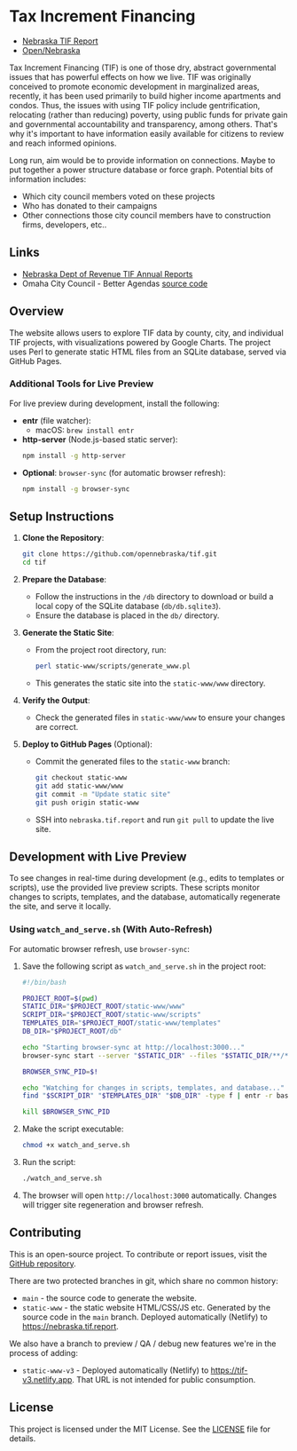 # Tax Increment Financing

- [Nebraska TIF Report](https://ne.tif.report)
- [Open/Nebraska](https://opennebraska.org)

Tax Increment Financing (TIF) is one of those dry, abstract governmental
issues that has powerful effects on how we live. TIF was originally conceived
to promote economic development in marginalized areas, recently, it has been
used primarily to build higher income apartments and condos. Thus, the issues
with using TIF policy include gentrification, relocating (rather than
reducing) poverty, using public funds for private gain and governmental
accountability and transparency, among others. That's why it's important to
have information easily available for citizens to review and reach informed
opinions.

Long run, aim would be to provide information on connections. Maybe to put
together a power structure database or force graph. Potential bits of
information includes:

- Which city council members voted on these projects
- Who has donated to their campaigns
- Other connections those city council members have to construction firms, developers, etc..

## Links

- [Nebraska Dept of Revenue TIF Annual Reports](https://revenue.nebraska.gov/PAD/research-statistical-reports/tax-increment-financing-annual-reports-legislature)
- Omaha City Council - Better Agendas [source code](https://github.com/mattdsteele/hackomaha-council-agendas)

## Overview

The website allows users to explore TIF data by county, city, and individual TIF projects, with visualizations powered by Google Charts. The project uses Perl to generate static HTML files from an SQLite database, served via GitHub Pages.

### Additional Tools for Live Preview

For live preview during development, install the following:

- **entr** (file watcher):
  - macOS: `brew install entr`
- **http-server** (Node.js-based static server):
  ```bash
  npm install -g http-server
  ```
- **Optional**: `browser-sync` (for automatic browser refresh):
  ```bash
  npm install -g browser-sync
  ```

## Setup Instructions

1. **Clone the Repository**:

   ```bash
   git clone https://github.com/opennebraska/tif.git
   cd tif
   ```

2. **Prepare the Database**:

   - Follow the instructions in the `/db` directory to download or build a local copy of the SQLite database (`db/db.sqlite3`).
   - Ensure the database is placed in the `db/` directory.

3. **Generate the Static Site**:

   - From the project root directory, run:
     ```bash
     perl static-www/scripts/generate_www.pl
     ```
   - This generates the static site into the `static-www/www` directory.

4. **Verify the Output**:

   - Check the generated files in `static-www/www` to ensure your changes are correct.

5. **Deploy to GitHub Pages** (Optional):
   - Commit the generated files to the `static-www` branch:
     ```bash
     git checkout static-www
     git add static-www/www
     git commit -m "Update static site"
     git push origin static-www
     ```
   - SSH into `nebraska.tif.report` and run `git pull` to update the live site.

## Development with Live Preview

To see changes in real-time during development (e.g., edits to templates or scripts), use the provided live preview scripts. These scripts monitor changes to scripts, templates, and the database, automatically regenerate the site, and serve it locally.

### Using `watch_and_serve.sh` (With Auto-Refresh)

For automatic browser refresh, use `browser-sync`:

1. Save the following script as `watch_and_serve.sh` in the project root:

   ```bash
   #!/bin/bash

   PROJECT_ROOT=$(pwd)
   STATIC_DIR="$PROJECT_ROOT/static-www/www"
   SCRIPT_DIR="$PROJECT_ROOT/static-www/scripts"
   TEMPLATES_DIR="$PROJECT_ROOT/static-www/templates"
   DB_DIR="$PROJECT_ROOT/db"

   echo "Starting browser-sync at http://localhost:3000..."
   browser-sync start --server "$STATIC_DIR" --files "$STATIC_DIR/**/*" --port 3000 --no-notify &

   BROWSER_SYNC_PID=$!

   echo "Watching for changes in scripts, templates, and database..."
   find "$SCRIPT_DIR" "$TEMPLATES_DIR" "$DB_DIR" -type f | entr -r bash -c "perl $SCRIPT_DIR/generate_www.pl && echo 'Site regenerated at $(date)'"

   kill $BROWSER_SYNC_PID
   ```

2. Make the script executable:

   ```bash
   chmod +x watch_and_serve.sh
   ```

3. Run the script:

   ```bash
   ./watch_and_serve.sh
   ```

4. The browser will open `http://localhost:3000` automatically. Changes will trigger site regeneration and browser refresh.

## Contributing

This is an open-source project. To contribute or report issues, visit the [GitHub repository](https://github.com/opennebraska/tif/issues).

There are two protected branches in git, which share no common history:

- `main` - the source code to generate the website.
- `static-www` - the static website HTML/CSS/JS etc. Generated by the source code in the `main` branch. Deployed automatically (Netlify) to https://nebraska.tif.report.

We also have a branch to preview / QA / debug new features we're in the process of adding:

- `static-www-v3` - Deployed automatically (Netlify) to https://tif-v3.netlify.app.
  That URL is not intended for public consumption.

## License

This project is licensed under the MIT License. See the [LICENSE](LICENSE) file for details.
